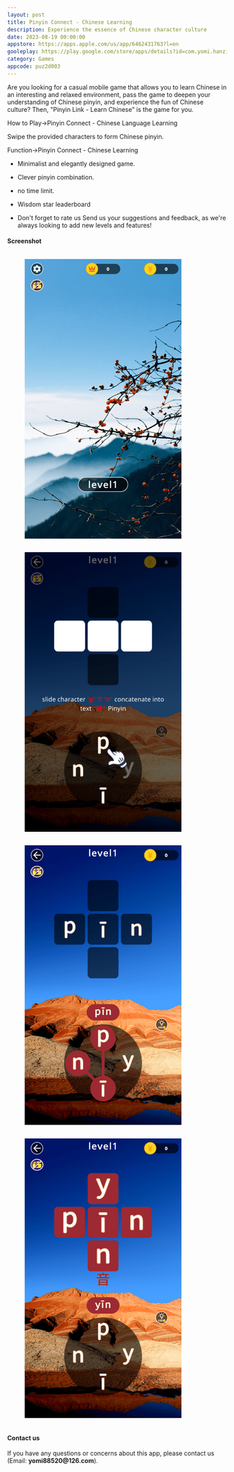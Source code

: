```yaml
---
layout: post
title: Pinyin Connect - Chinese Learning
description: Experience the essence of Chinese character culture
date: 2023-08-19 00:00:00
appstore: https://apps.apple.com/us/app/6462431763?l=en
gooleplay: https://play.google.com/store/apps/details?id=com.yomi.hanzi
category: Games
appcode: puz2d003
---
```


Are you looking for a casual mobile game that allows you to learn Chinese in an interesting and relaxed environment, pass the game to deepen your understanding of Chinese pinyin, and experience the fun of Chinese culture? Then, "Pinyin Link - Learn Chinese" is the game for you.

How to Play→Pinyin Connect - Chinese Language Learning

Swipe the provided characters to form Chinese pinyin.

Function→Pinyin Connect - Chinese Learning

- Minimalist and elegantly designed game.
- Clever pinyin combination.
- no time limit.
- Wisdom star leaderboard

- Don't forget to rate us
Send us your suggestions and feedback, as we're always looking to add new levels and features!



#### Screenshot

<style>
    figure {
        display: inline-block;
        margin-top: 1em;
        margin-bottom: 1em;
        margin-left: 40px;
        margin-right: 40px;
    }
</style>


<figure>
<img src="images\ss\puz2d003\1.png" width="360" height="640">
</figure>
<figure>
<img src="images\ss\puz2d003\2.png" width="360" height="640">
</figure>
<figure>
<img src="images\ss\puz2d003\3.png" width="360" height="640">
</figure>
<figure>
<img src="images\ss\puz2d003\4.png" width="360" height="640">
</figure>



#### Contact us

If you have any questions or concerns about this app, please contact us (Email:  __yomi88520@126.com__).


<br>
<br>
<br>
<br>

